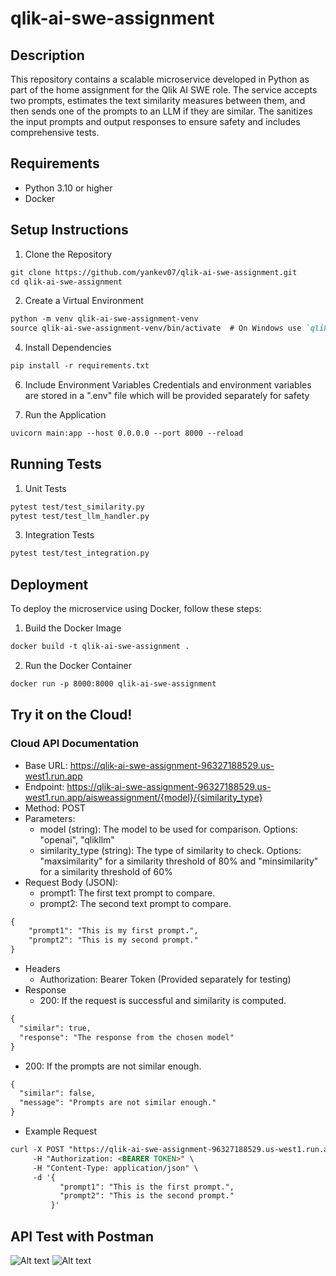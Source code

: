 # qlik-ai-swe-assignment

## Description
This repository contains a scalable microservice developed in Python as part of the home assignment for the Qlik AI SWE role. The service accepts two prompts, estimates the text similarity measures between them, and then sends one of the prompts to an LLM if they are similar. The sanitizes the input prompts and output responses to ensure safety and includes comprehensive tests.

## Requirements
- Python 3.10 or higher
- Docker


## Setup Instructions
1. Clone the Repository

````markdown
git clone https://github.com/yankev07/qlik-ai-swe-assignment.git
cd qlik-ai-swe-assignment
````

2. Create a Virtual Environment
````markdown
python -m venv qlik-ai-swe-assignment-venv
source qlik-ai-swe-assignment-venv/bin/activate  # On Windows use `qlik-ai-swe-assignment-venv\Scripts\activate`
````

4. Install Dependencies
````markdown
pip install -r requirements.txt
````

6. Include Environment Variables
Credentials and environment variables are stored in a ".env" file which will be provided separately for safety

8. Run the Application
````markdown
uvicorn main:app --host 0.0.0.0 --port 8000 --reload
````

## Running Tests
1. Unit Tests
````markdown
pytest test/test_similarity.py
pytest test/test_llm_handler.py
````

3. Integration Tests
````markdown
pytest test/test_integration.py
````

   
## Deployment
To deploy the microservice using Docker, follow these steps:
1. Build the Docker Image
````markdown
docker build -t qlik-ai-swe-assignment .
````

2. Run the Docker Container
````markdown
docker run -p 8000:8000 qlik-ai-swe-assignment
````

## Try it on the Cloud!
### Cloud API Documentation

- Base URL: https://qlik-ai-swe-assignment-96327188529.us-west1.run.app
- Endpoint: https://qlik-ai-swe-assignment-96327188529.us-west1.run.app/aisweassignment/{model}/{similarity_type}
- Method: POST
- Parameters:
   - model (string): The model to be used for comparison. Options: "openai", "qlikllm"
   - similarity_type (string): The type of similarity to check. Options: "maxsimilarity" for a similarity threshold of 80% and "minsimilarity" for a similarity threshold of 60%
- Request Body (JSON):
   - prompt1: The first text prompt to compare.
   - prompt2: The second text prompt to compare.
````markdown
{
    "prompt1": "This is my first prompt.",
    "prompt2": "This is my second prompt."
}
````
- Headers
   - Authorization: Bearer Token (Provided separately for testing)
- Response
   - 200: If the request is successful and similarity is computed.
````markdown
{
  "similar": true,
  "response": "The response from the chosen model"
}
````
   - 200: If the prompts are not similar enough.
````markdown
{
  "similar": false,
  "message": "Prompts are not similar enough."
}
````
- Example Request
````markdown
curl -X POST "https://qlik-ai-swe-assignment-96327188529.us-west1.run.app/aisweassignment/openai/maxsimilarity" \
     -H "Authorization: <BEARER TOKEN>" \
     -H "Content-Type: application/json" \
     -d '{
           "prompt1": "This is the first prompt.",
           "prompt2": "This is the second prompt."
         }'
````

## API Test with Postman
![Alt text](https://storage.googleapis.com/docebo-image-storage/Images/img1.png)
![Alt text](https://storage.googleapis.com/docebo-image-storage/Images/img2.png)
